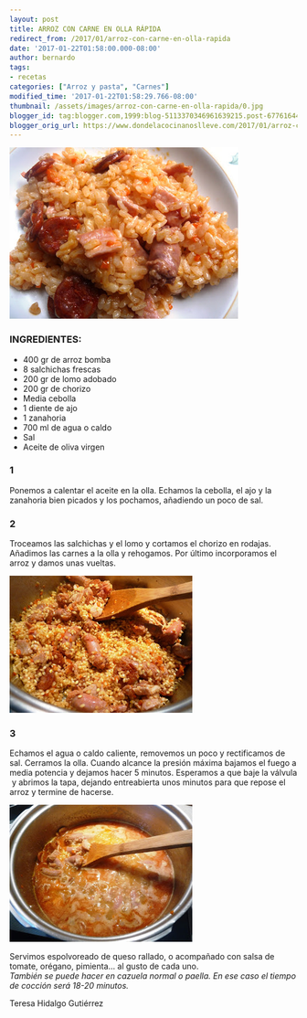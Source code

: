```yaml
---
layout: post
title: ARROZ CON CARNE EN OLLA RÁPIDA
redirect_from: /2017/01/arroz-con-carne-en-olla-rapida
date: '2017-01-22T01:58:00.000-08:00'
author: bernardo
tags:
- recetas
categories: ["Arroz y pasta", "Carnes"]
modified_time: '2017-01-22T01:58:29.766-08:00'
thumbnail: /assets/images/arroz-con-carne-en-olla-rapida/0.jpg
blogger_id: tag:blogger.com,1999:blog-5113370346961639215.post-6776164461949969908
blogger_orig_url: https://www.dondelacocinanoslleve.com/2017/01/arroz-con-carne-en-olla-rapida.html
---
```


![](/assets/images/arroz-con-carne-en-olla-rapida/0.jpg)

  
### INGREDIENTES:
* 400 gr de arroz bomba
* 8 salchichas frescas
* 200 gr de lomo adobado
* 200 gr de chorizo
* Media cebolla
* 1 diente de ajo
* 1 zanahoria
* 700 ml de agua o caldo  
* Sal
* Aceite de oliva virgen  

### 1

Ponemos a calentar el aceite en la olla. Echamos la cebolla, el ajo y la zanahoria bien picados y los pochamos, añadiendo un poco de sal.  

### 2

Troceamos las salchichas y el lomo y cortamos el chorizo en rodajas. Añadimos las carnes a la olla y rehogamos. Por último incorporamos el arroz y damos unas vueltas.  

![](/assets/images/arroz-con-carne-en-olla-rapida/1.jpg)

  

### 3

Echamos el agua o caldo caliente, removemos un poco y rectificamos de sal. Cerramos la olla. Cuando alcance la presión máxima bajamos el fuego a media potencia y dejamos hacer 5 minutos. Esperamos a que baje la válvula  y abrimos la tapa, dejando entreabierta unos minutos para que repose el arroz y termine de hacerse.  

![](/assets/images/arroz-con-carne-en-olla-rapida/2.jpg)

  
Servimos espolvoreado de queso rallado, o acompañado con salsa de tomate, orégano, pimienta… al gusto de cada uno.  
_También se puede hacer en cazuela normal o paella. En ese caso el tiempo de cocción será 18-20 minutos._  
  
Teresa Hidalgo Gutiérrez
